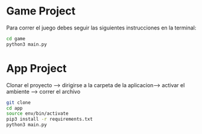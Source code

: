 # Game Project

Para correr el juego debes seguir las siguientes instrucciones en la terminal:

```sh
cd game
python3 main.py
```

# App Project

Clonar el proyecto  --> dirigirse a la carpeta de la aplicacion--> activar el ambiente --> correr el archivo

```sh
git clone 
cd app
source env/bin/activate
pip3 install -r requirements.txt
python3 main.py
```